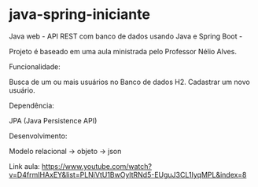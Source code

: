 # java-spring-iniciante
Java web - API REST com banco de dados usando Java e Spring Boot - 

Projeto é baseado em uma aula ministrada pelo Professor Nélio Alves.


Funcionalidade:

Busca de um ou mais usuários no Banco de dados H2.
Cadastrar um novo usuário.



Dependência:

JPA (Java Persistence API)



Desenvolvimento: 

Modelo relacional -> objeto -> json



Link aula: https://www.youtube.com/watch?v=D4frmIHAxEY&list=PLNjVtU1BwOyltRNd5-EUguJ3CL1IyqMPL&index=8
